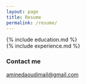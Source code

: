 ```yaml
---
layout: page
title: Resume
permalink: /resume/
---
```

<div class="section">
{% include education.md %}
</div>
{% include experience.md %}

### Contact me

[aminedaoudimail@gmail.com](mailto:aminedaoudimail@gmail.com)
